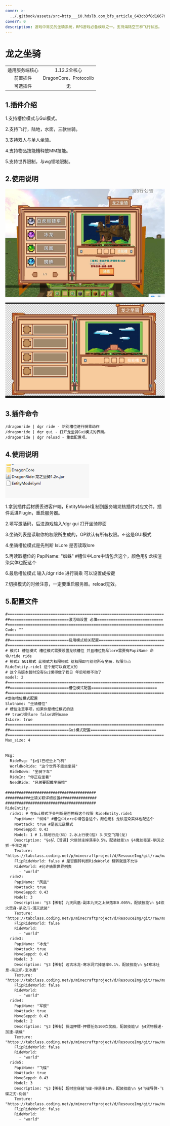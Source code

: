 ```yaml
---
cover: >-
  ../.gitbook/assets/src=http___i0.hdslb.com_bfs_article_643cb3f8d166763b7f2ea894adeffe7b93301acb.jpg&refer=http___i0.hdslb.jpg
coverY: 0
description: 游戏中常见的坐骑系统，RPG游戏必备模块之一。支持海陆空三种飞行状态。
---
```


# 龙之坐骑

|         |                       |
| :-----: | :-------------------: |
| 适用服务端核心 |       1.12.2全核心       |
|   前置插件  | DragonCore，Protocolib |
|   可选插件  |           无           |

## 1.插件介绍 <a href="#1-cha-jian-jie-shao" id="1-cha-jian-jie-shao"></a>

1.支持槽位模式与Gui模式。

2.支持飞行，陆地，水面，三款坐骑。

3.支持双人与单人坐骑。

4.支持物品技能槽释放MM技能。

5.支持世界限制，与wg领地限制。

## 2.使用说明 <a href="#2-tu-pian-zhan-shi" id="2-tu-pian-zhan-shi"></a>

![](<../.gitbook/assets/image (7) (1) (1).png>)

![](<../.gitbook/assets/image (2).png>)

## 3.插件命令 <a href="#3-ming-ling-quan-jie" id="3-ming-ling-quan-jie"></a>

```
/dragonride | dgr ride - 识别槽位进行骑乘动作
/dragonride | dgr gui - 打开龙坐骑Gui模式的界面。
/dragonride | dgr reload - 重载配置项。
```

## 4.使用说明 <a href="#3-pei-zhi-shi-yong-shuo-ming" id="3-pei-zhi-shi-yong-shuo-ming"></a>

![](<../.gitbook/assets/image (12) (1).png>)

1.拿到插件后材质丢进客户端，EntityModel复制到服务端龙核插件对应文件，插件丢进Plugin，重启服务器。

2.填写激活码，后进游戏输入/dgr gui 打开坐骑界面

3.坐骑列表是读取你的权限所生成的，OP默认有所有权限。<-这是GUI模式

4.坐骑槽位模式是先判断 IsLore 是否读取lore&#x20;

5.再读取槽位的 PapiName: "蜘蛛" #槽位中Lore中请包含这个，颜色用§ 龙核渲染实体也配这个

6.最后槽位模式 输入/dgr ride 进行骑乘 可以设置成按键

7.切换模式的时候注意，一定要重启服务器。reload无效。

## 5.配置文件

```
#=====================================================================
##==========================激活码设置 必填=============================
#=====================================================================
Code: ""
#=====================================================================
##==========================启用模式相关配置=============================
#=====================================================================
# 模式1 槽位模式 槽位模式需要设置龙核槽位 并且槽位物品lore需要有PapiName 命令/ride ride
# 模式2 GUI模式 此模式为权限模式 给权限即可给他所有坐骑，权限节点 RideEntity.ride1 这个是可以自定义的
# 这个鸟版本暂时没有Gui懒得做了我日 年后吧卷不动了
model: 2
#=====================================================================
##==========================槽位模式配置=============================
#=====================================================================
#龙核槽位模式配置
Slotname: "坐骑槽位"
# 槽位注意事项，如果你是槽位模式的话
## true识别lore false识别name
IsLore: true
#=====================================================================
##==========================Gui模式配置=============================
#=====================================================================
Max_size: 4


Msg:
  RideMsg: "§e§l已经坐上飞机"
  WorldNoRide: "这个世界不能坐坐骑"
  RideDown: "坐骑下车"
  RideIn: "你正在坐着"
  NeedRide: "兄弟要配戴坐骑哦"

########################################
###########坐骑关联详细设置################
########################################
RideEntity:
  ride1: # 在Gui模式下会判断是否拥有这个权限 RideEntity.ride1
    PapiName: "蜘蛛" #槽位中Lore中请包含这个，颜色用§ 龙核渲染实体也配这个
    NoAttack: true #是否无敌模式
    MoveSeppd: 0.43
    Model: 1 # 1.陆地行走(码) 2.水上行驶(船) 3.天空飞翔(龙)
    Description: "§e§l【普通】穴居领主掉落率0.5%，配装技能\n §4魔丝毒液-钢刃之抓-千年之魂"
    Texture: "https://tabclass.coding.net/p/minecraftproject/d/ResouceImg/git/raw/master/DragonRide/img1.png"
    FlipRideWorld: false # 是否翻转判断RideWorld 翻转就是不允许
    RideWorld: #允许骑乘世界列表
      - "world"
  ride2:
    PapiName: "凤凰"
    NoAttack: true
    MoveSeppd: 0.43
    Model: 3
    Description: "§3【稀有】九天凤凰-副本九天之上掉落率0.005%，配装技能\n §4欲火焚身-杀之爪-泯灭武装"
    Texture: "https://tabclass.coding.net/p/minecraftproject/d/ResouceImg/git/raw/master/DragonRide/img2.png"
    FlipRideWorld: false
    RideWorld:
      - "world"
  ride3:
    PapiName: "冰龙"
    NoAttack: true
    MoveSeppd: 0.43
    Model: 3
    Description: "§3【稀有】远古冰龙-寒冰洞穴掉落率0.1%，配装技能\n §4寒冰吐息-杀之爪-玄冰盾"
    Texture: "https://tabclass.coding.net/p/minecraftproject/d/ResouceImg/git/raw/master/DragonRide/img3.png"
    FlipRideWorld: false
    RideWorld:
      - "world"
  ride4:
    PapiName: "军舰"
    NoAttack: true
    MoveSeppd: 0.43
    Model: 2
    Description: "§3【稀有】货运押镖-押镖任务100次奖励，配装技能\n §4货物投递-加速-装载"
    Texture: "https://tabclass.coding.net/p/minecraftproject/d/ResouceImg/git/raw/master/DragonRide/img4.png"
    FlipRideWorld: false
    RideWorld:
      - "world"
  ride5:
    PapiName: "飞碟"
    NoAttack: true
    MoveSeppd: 0.43
    Model: 3
    Description: "§3【稀有】超时空穿越飞碟-掉落率10%，配装技能\n §4飞碟导弹-飞碟之刃-伪装"
    Texture: "https://tabclass.coding.net/p/minecraftproject/d/ResouceImg/git/raw/master/DragonRide/img4.png"
    FlipRideWorld: false
    RideWorld:
      - "world"
```
